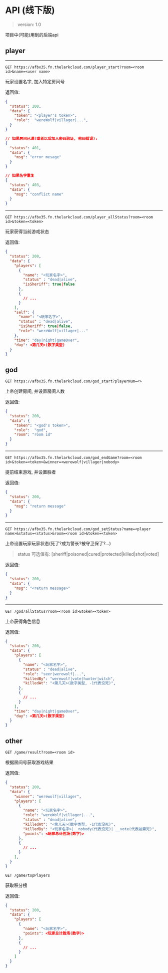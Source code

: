 
# API (线下版)

> version: 1.0

项目中(可能)用到的后端api

## player

---

`GET https://afbx35.fn.thelarkcloud.com/player_start?room=<room id>&name=<user name>`

玩家设置名字, 加入特定房间号

返回值:

```json
{
  "status": 200,
  "data": {
    "token": "<player's token>",
    "role":  "wereWolf|villager|...",
  }
}

// 如果房间已满(或者以后加入密码验证, 密码错误):
{
  "status": 401,
  "data": {
    "msg": "error mesage"
  }
}

// 如果名字重复
{
  "status": 403,
  "data": {
    "msg": "conflict name"
  }
}
```

---

`GET https://afbx35.fn.thelarkcloud.com/player_allStatus?room=<room id>&token=<token>`

玩家获得当前游戏状态

返回值:

```json
{
  "status": 200,
  "data": {
    "players": [
      {
        "name": "<玩家名字>",
        "status" : "dead|alive",
        "isSheriff": true|false
      },
      {
        // ...
      }
    ],
    "self": {
      "name": "<玩家名字>",
      "status" : "dead|alive",
      "isSheriff": true|false,
      "role": "wereWolf|villager|..."
    },
    "time": "day|night|gameOver",
    "day": <第几天>(数字类型)
  }
}
```

## god

`GET https://afbx35.fn.thelarkcloud.com/god_start?playerNum=<>`

上帝创建房间, 并设置房间人数

返回值:

```json
{
  "status": 200,
  "data": {
    "token": "<god's token>",
    "role":  "god",
    "room": "room id"
  }
}
```

---

`GET https://afbx35.fn.thelarkcloud.com/god_endGame?room=<room id>&token=<token>&winner=<werewolf|villager|nobody>`

提前结束游戏, 并设置胜者

返回值:

```json
{
  "status": 200,
  "data": {
    "msg": "return message"
  }
}
```

---

`GET https://afbx35.fn.thelarkcloud.com/god_setStatus?name=<player name>&status=<status>&room=<room id>&token=<token>`

上帝设置玩家玩家状态(死了?成为警长?被守卫保了?...)

> status 可选值有: [sheriff|poisoned|cured|protected|killed|shot|voted]

返回值:

```json
{
  "status": 200,
  "data": {
    "msg": "<return message>"
  }
}
```

---

`GET /god/allStatus?room=<room id>&token=<token>`

上帝获得角色信息

返回值:

```json
{
  "status": 200,
  "data": {
    "players": [
      {
        "name": "<玩家名字>",
        "status" : "dead|alive",
        "role": "seer|werewolf|...",
        "killedBy": "werewolf|vote|hunter|witch",
        "killedAt": "<第几天>(数字类型, -1代表没死)",
      },
      {
        // ...
      }
    ],
    "time": "day|night|gameOver",
    "day": <第几天>(数字类型)
  }
}
```
## other

`GET /game/result?room=<room id>`

根据房间号获取游戏结果

返回值:

```json
{
  "status": 200,
  "data": {
    "winner": "werewolf|villager",
    "players": [
      {
        "name": "<玩家名字>",
        "role": "wereWolf|villager|...",
        "status" : "dead|alive",
        "killedAt": "<第几天>(数字类型, -1代表没死)",
        "killedBy": "<玩家名字>|__nobody(代表没死)| __vote(代表被票死)",
        "points": <玩家总计胜场(数字)>
      },
      {
        // ...
      }
    ],
  }
}
```

`GET /game/topPlayers`

获取积分榜

返回值:

```json
{
  "status": 200,
  "data": {
    "players": [
      {
        "name": "<玩家名字>",
        "points": <玩家总计胜场(数字)>
      },
      {
        // ...
      }
    ]
  }
}
```
